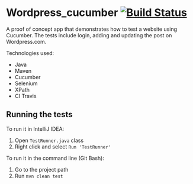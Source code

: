 # Wordpress_cucumber [![Build Status](https://travis-ci.org/catp0wer/Wordpress_cucumber.svg?branch=master)](https://travis-ci.org/catp0wer/Wordpress_cucumber)

A proof of concept app that demonstrates how to test a website using Cucumber.
The tests include login, adding and updating the post on Wordpress.com. 

Technologies used: 
- Java 
- Maven 
- Cucumber 
- Selenium
- XPath
- CI Travis

## Running the tests

To run it in IntelliJ IDEA:
1. Open `TestRunner.java` class
2. Right click and select `Run 'TestRunner'`

To run it in the command line (Git Bash):
1. Go to the project path
2. Run `mvn clean test`


